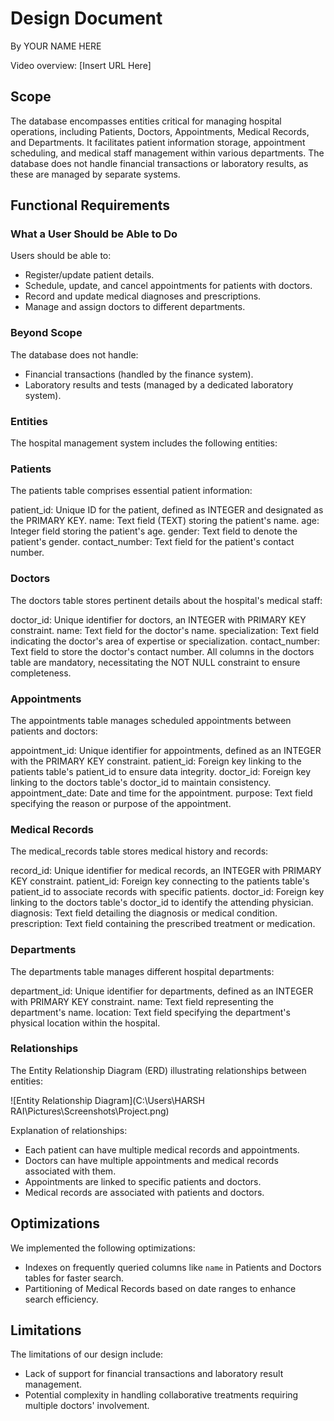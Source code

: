 # Design Document

By YOUR NAME HERE

Video overview: [Insert URL Here]

## Scope

The database encompasses entities critical for managing hospital operations, including Patients, Doctors, Appointments, Medical Records, and Departments. It facilitates patient information storage, appointment scheduling, and medical staff management within various departments.
The database does not handle financial transactions or laboratory results, as these are managed by separate systems.

## Functional Requirements

### What a User Should be Able to Do

Users should be able to:
- Register/update patient details.
- Schedule, update, and cancel appointments for patients with doctors.
- Record and update medical diagnoses and prescriptions.
- Manage and assign doctors to different departments.

### Beyond Scope

The database does not handle:
- Financial transactions (handled by the finance system).
- Laboratory results and tests (managed by a dedicated laboratory system).

### Entities

The hospital management system includes the following entities:

### Patients
The patients table comprises essential patient information:

patient_id: Unique ID for the patient, defined as INTEGER and designated as the PRIMARY KEY.
name: Text field (TEXT) storing the patient's name.
age: Integer field storing the patient's age.
gender: Text field to denote the patient's gender.
contact_number: Text field for the patient's contact number.

### Doctors
The doctors table stores pertinent details about the hospital's medical staff:

doctor_id: Unique identifier for doctors, an INTEGER with PRIMARY KEY constraint.
name: Text field for the doctor's name.
specialization: Text field indicating the doctor's area of expertise or specialization.
contact_number: Text field to store the doctor's contact number.
All columns in the doctors table are mandatory, necessitating the NOT NULL constraint to ensure completeness.

### Appointments
The appointments table manages scheduled appointments between patients and doctors:

appointment_id: Unique identifier for appointments, defined as an INTEGER with the PRIMARY KEY constraint.
patient_id: Foreign key linking to the patients table's patient_id to ensure data integrity.
doctor_id: Foreign key linking to the doctors table's doctor_id to maintain consistency.
appointment_date: Date and time for the appointment.
purpose: Text field specifying the reason or purpose of the appointment.

### Medical Records
The medical_records table stores medical history and records:

record_id: Unique identifier for medical records, an INTEGER with PRIMARY KEY constraint.
patient_id: Foreign key connecting to the patients table's patient_id to associate records with specific patients.
doctor_id: Foreign key linking to the doctors table's doctor_id to identify the attending physician.
diagnosis: Text field detailing the diagnosis or medical condition.
prescription: Text field containing the prescribed treatment or medication.

### Departments
The departments table manages different hospital departments:

department_id: Unique identifier for departments, defined as an INTEGER with PRIMARY KEY constraint.
name: Text field representing the department's name.
location: Text field specifying the department's physical location within the hospital.

### Relationships

The Entity Relationship Diagram (ERD) illustrating relationships between entities:

![Entity Relationship Diagram](C:\Users\HARSH RAI\Pictures\Screenshots\Project.png)

Explanation of relationships:
- Each patient can have multiple medical records and appointments.
- Doctors can have multiple appointments and medical records associated with them.
- Appointments are linked to specific patients and doctors.
- Medical records are associated with patients and doctors.

## Optimizations

We implemented the following optimizations:
- Indexes on frequently queried columns like `name` in Patients and Doctors tables for faster search.
- Partitioning of Medical Records based on date ranges to enhance search efficiency.

## Limitations

The limitations of our design include:
- Lack of support for financial transactions and laboratory result management.
- Potential complexity in handling collaborative treatments requiring multiple doctors' involvement.
